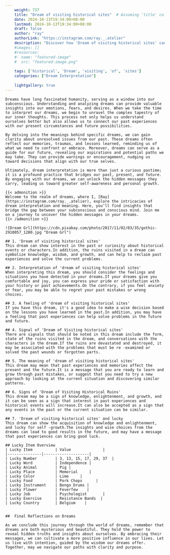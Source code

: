 ```yaml
---
    weight: 737
    title: "Dream of visiting historical sites"  # Assuming 'title' column exists
    date: 2024-10-13T19:34:00+08:00
    lastmod: 2024-10-13T19:34:00+08:00
    draft: false
    author: "ray"
    authorLink: "https://instagram.com/ray._.atelier"
    description: "Discover how 'Dream of visiting historical sites' can interpret your future and uncover its significant meanings in your life."
    #images: []
    #resources:
    #- name: "featured-image"
    #  src: "featured-image.png"
    
    tags: ['historical', 'Dream', 'visiting', 'of', 'sites']
    categories: ["Dream Interpretation"]
    
    lightgallery: true
---
```

    
    Dreams have long fascinated humanity, serving as a window into our subconscious. Understanding and analyzing dreams can provide valuable insights into our emotions, fears, and desires. When we take the time to interpret our dreams, we begin to unravel the complex tapestry of our inner thoughts. This process not only helps us understand ourselves better but also allows us to connect our past experiences with our present circumstances and future possibilities.
    
    By delving into the meanings behind specific dreams, we can gain clarity about unresolved issues from our past. These dreams often reflect our memories, traumas, and lessons learned, reminding us of what we need to confront or embrace. Moreover, dreams can serve as a guide for our future, revealing our aspirations and potential paths we may take. They can provide warnings or encouragement, nudging us toward decisions that align with our true selves.
    
    Ultimately, dream interpretation is more than just a curious pastime; it is a profound practice that bridges our past, present, and future. By engaging with our dreams, we can unlock the hidden messages they carry, leading us toward greater self-awareness and personal growth.
    
    {{< admonition >}}
    Welcome to the realm of dreams, where I, [Ray](https://instagram.com/ray._.atelier), explore the intricacies of dream interpretation and meaning. Here, you’ll find insights that bridge the gap between your subconscious and conscious mind. Join me on a journey to uncover the hidden messages in your dreams.
    {{< /admonition >}}
    
    ![Dream Grl](https://cdn.pixabay.com/photo/2017/11/02/03/35/gothic-2910057_1280.jpg "Dream Grl")
    
    ## 1. 'Dream of visiting historical sites'
    This dream can show interest in the past or curiosity about historical events or characters.In addition, the ruins visited in a dream can symbolize knowledge, wisdom, and growth, and can help to reclaim past experiences and solve the current problems.
    
    ## 2. Interpretation of 'dream of visiting historical sites'
    When interpreting this dream, you should consider the feelings and situations you have detected in your dreams.If your dreams give you comfortable and joy, you can express your pride or satisfaction with your history or past achievements.On the contrary, if you feel anxiety or fear, you may be able to regret your past mistakes or wrong choices.
    
    ## 3. A feeling of 'dream of visiting historical sites'
    If you have this dream, it's a good idea to make a wise decision based on the lessons you have learned in the past.In addition, you may have a feeling that past experiences can help solve problems in the future and future.
    
    ## 4. Signal of 'Dream of Visiting historical sites'
    There are signals that should be noted in this dream include the form, state of the ruins visited in the dream, and conversations with the characters in the dream.If the ruins are devastated and destroyed, it may be associated with the problems that must be re -examined or solved the past wounds or forgotten parts.
    
    ## 5. The meaning of 'dream of visiting historical sites'
    This dream may mean that past experiences and memories affect the present and the future.It is a message that you are ready to learn and grow through past mistakes, or suggest that you need to try a new approach by looking at the current situation and discovering similar patterns.
    
    ## 6. Signs of 'Dream of Visiting Historical Ruins'
    This dream may be a sign of knowledge, enlightenment, and growth, and it can be seen as a sign that interest in past experiences and historical events will increase.It can also be accepted as a sign that any events in the past or the current situation can be similar.
    
    ## 7. 'Dream of visiting historical sites' and lucky
    This dream can show the acquisition of knowledge and enlightenment, and lucky for self -growth.The insights and wise choices from the dreams can lead to good results in the future, and may have a message that past experiences can bring good luck.
    
    ## Lucky Item Overview
    | Lucky Item          | Value              |
    |---------------|--------------------|
    | Lucky Number        | 3, 13, 15, 17, 29, 37  |
    | Lucky Word          | Independence |
    | Lucky Animal        | Pig |
    | Lucky Place         | Memorial     |
    | Lucky Color         | Lime     |
    | Lucky Food          | Pork Chops      |
    | Lucky Instrument    | Bongo Drums |
    | Lucky Flower        | Feverfew    |
    | Lucky Job           | Psychologist       |
    | Lucky Exercise      | Resistance Bands  |
    | Lucky Country       | Belgium    |
    
    
    ##  Final Reflections on Dreams
    
    As we conclude this journey through the world of dreams, remember that dreams are both mysterious and beautiful. They hold the power to reveal hidden truths and insights about ourselves. By embracing their messages, we can cultivate a more positive influence in our lives. Let us live with intention, guided by the wisdom our dreams offer. Together, may we navigate our paths with clarity and purpose.
    